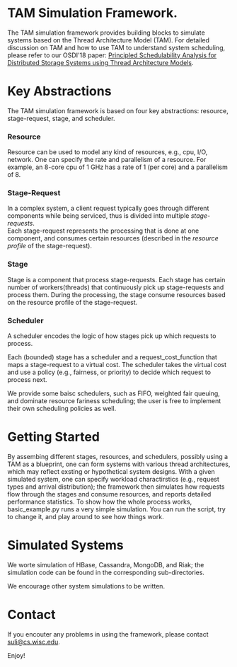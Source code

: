 TAM Simulation Framework.
====
The TAM simulation framework provides building blocks to simulate systems based on the Thread Architecture Model (TAM).
For detailed discussion on TAM and how to use TAM to understand system scheduling,  please refer to our OSDI'18 paper: [Principled Schedulability Analysis for Distributed Storage Systems using Thread Architecture Models](https://www.usenix.org/conference/osdi18/presentation/yang).

# Key Abstractions

The TAM simulation framework is based on four key abstractions: resource, stage-request, stage, and scheduler. 

### Resource

Resource can be used to model any kind of resources, e.g., cpu, I/O, network.
One can specify the rate and parallelism of a resource. 
For example, an 8-core cpu of 1 GHz has a rate of 1 (per core) and a parallelism of 8.

### Stage-Request

In a complex system, a client request typically goes through different components while being serviced,
thus is divided into multiple *stage-requests*.   
Each stage-request represents the processing that is done at one component, and consumes certain resources (described in the *resource profile* of the stage-request).  

### Stage

Stage is a component that process stage-requests. Each stage has certain number of workers(threads) that
continuously pick up stage-requests and process them.
During the processing, the stage consume resources based on the resource profile of the stage-request.

### Scheduler

A scheduler encodes the logic of how stages pick up which requests to process.

Each (bounded) stage has a scheduler and a request_cost_function that maps a stage-request to a virtual cost. The scheduler takes the virtual cost and use a policy (e.g., fairness, or priority) to decide which request to process next. 

We provide some baisc schedulers, such as FIFO, weighted fair queuing, and dominate resource fariness scheduling; the user is free to implement their own scheduling policies as well.    

# Getting Started
By assembing different stages, resources, and schedulers, possibly using a TAM as a blueprint, one can form systems with various thread architectures, which may reflect exsting or hypothetical  system designs. With a given simulated system, one can specify workload charactirstics (e.g., request types and arrival distribution); the framework then simulates how requests flow through the stages and consume resources, and reports detailed performance statistics. 
To show how the whole process works,  basic_example.py runs a very simple simulation. You can run the script, try to change it, and play around to see how things work.



# Simulated Systems

We worte simulation of HBase, Cassandra, MongoDB, and Riak; the simulation code can be found in the corresponding sub-directories. 

We encourage other system simulations to be written.



# Contact 

If you encouter any problems in using the framework, please contact suli@cs.wisc.edu.

Enjoy!
